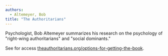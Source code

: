 ```yaml
---
authors:
  - Altemeyer, Bob
title: "The Authoritarians"
---
```


Psychologist, Bob Altemeyer summarizes his research on the psychology
of "right-wing authoritarians" and "social dominants."

See for access [theauthoritarians.org/options-for-getting-the-book](https://theauthoritarians.org/options-for-getting-the-book).
